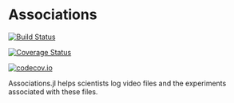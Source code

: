 # Associations

[![Build Status](https://travis-ci.org/yakir12/Associations.jl.svg?branch=master)](https://travis-ci.org/yakir12/Associations.jl)

[![Coverage Status](https://coveralls.io/repos/yakir12/Associations.jl/badge.svg?branch=master&service=github)](https://coveralls.io/github/yakir12/Associations.jl?branch=master)

[![codecov.io](http://codecov.io/github/yakir12/Associations.jl/coverage.svg?branch=master)](http://codecov.io/github/yakir12/Associations.jl?branch=master)

Associations.jl helps scientists log video files and the experiments associated with these files. 

